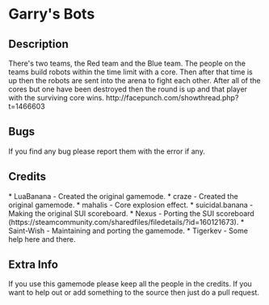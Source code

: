 Garry's Bots
==========

<h2>Description</h2>
There's two teams, the Red team and the Blue team. The people on the teams build robots within the time limit with a core. Then after that time is up then the robots are sent into the arena to fight each other. After all of the cores but one have been destroyed then the round is up and that player with the surviving core wins.
http://facepunch.com/showthread.php?t=1466603

<h2>Bugs</h2>
If you find any bug please report them with the error if any.

<h2>Credits</h2>
* LuaBanana - Created the original gamemode.
* craze - Created the original gamemode.
* mahalis - Core explosion effect.
* suicidal.banana - Making the original SUI scoreboard.
* Nexus - Porting the SUI scoreboard (https://steamcommunity.com/sharedfiles/filedetails/?id=160121673).
* Saint-Wish - Maintaining and porting the gamemode.
* Tigerkev - Some help here and there.

<h2>Extra Info</h2>
If you use this gamemode please keep all the people in the credits. If you want to help out or add something to the source then just do a pull request.

